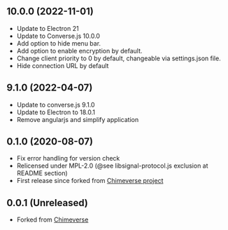 ## 10.0.0 (2022-11-01)

- Update to Electron 21
- Update to Converse.js 10.0.0
- Add option to hide menu bar.
- Add option to enable encryption by default.
- Change client priority to 0 by default, changeable via settings.json file.
- Hide connection URL by default

## 9.1.0 (2022-04-07)

- Update to converse.js 9.1.0
- Update to Electron to 18.0.1
- Remove angularjs and simplify application

## 0.1.0 (2020-08-07)

- Fix error handling for version check
- Relicensed under MPL-2.0 (@see libsignal-protocol.js exclusion at README section)
- First release since forked from [Chimeverse project](https://github.com/nick-denry/Chimeverse)

## 0.0.1 (Unreleased)

- Forked from [Chimeverse](https://github.com/nick-denry/Chimeverse)
